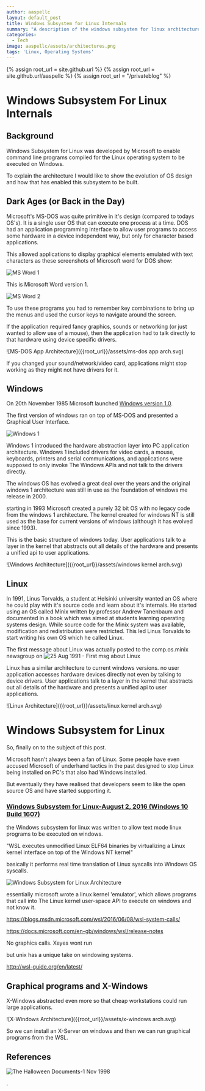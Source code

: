 ```yaml
---
author: aaspellc
layout: default_post
title: Windows Subsystem for Linux Internals
summary: "A description of the windows subsystem for linux architecture"
categories:
  - Tech
image: aaspellc/assets/architectures.png
tags: 'Linux, Operating Systems'
---
```


{% assign root_url = site.github.url %}
{% assign root_url = site.github.url/aaspellc %}
{% assign root_url = "/privateblog" %}

# Windows Subsystem For Linux Internals

## Background

Windows Subsystem for Linux was developed by Microsoft to enable command line
programs compiled for the Linux operating system to be executed on Windows.

To explain the architecture I would like to show the evolution of OS design and how
that has enabled this subsystem to be built.

## Dark Ages (or Back in the Day)

Microsoft's MS-DOS was quite primitive in it's design (compared to todays OS's).
It is a single user OS
that can execute one process at a time. DOS had an application programming interface
to allow user programs to access some hardware in a device independent way,
but only for character based applications.

This allowed applications to display graphical elements
emulated with text characters as these screenshots of
Microsoft word for DOS show:

![MS Word 1]({{root_url}}/assets/word1-example-1.png)

This is Microsoft Word version 1.

![MS Word 2]({{root_url}}/assets/word1-example-2.png)

To use these programs you had to remember key combinations to bring up the menus and
used the cursor keys to navigate around the screen.

If the application required fancy graphics, sounds or networking (or just wanted to allow use of a mouse), then the application had to talk directly to that hardware using device specific drivers.

![MS-DOS App Architecture]({{root_url}}/assets/ms-dos app arch.svg)

If you changed your sound/network/video card, applications might stop working as they might not have drivers for it.


## Windows

On 20th November 1985 Microsoft launched [Windows version 1.0](https://en.wikipedia.org/wiki/Windows_1.0).

The first version of windows ran on top of MS-DOS and presented a Graphical User Interface.

![Windows 1]({{root_url}}/assets/windows1.png)

Windows 1 introduced the hardware abstraction layer into PC application architecture. Windows 1 included drivers for video cards, a mouse, keyboards, printers and serial communications, and applications were supposed to only invoke The Windows APIs and not talk to the drivers directly.

The windows OS has evolved a great deal over the years and the original windows 1 architecture was still in use as the foundation of windows me release in 2000.

starting in 1993 Microsoft created a purely 32 bit OS with no legacy code from the windows 1 architecture. The kernel created for windows NT is still used as the base for current versions of windows (although it has evolved since 1993).

This is the basic structure of windows today.
User applications talk to a layer in the kernel that abstracts
out all details of the hardware and presents a unified api to user applications.

![Windows Architecture]({{root_url}}/assets/windows kernel arch.svg)


## Linux

In 1991, Linus Torvalds, a student at Helsinki university
wanted an OS where he could play with it's source code and learn about
it's internals. He started using an OS called Minix written by professor Andrew Tanenbaum and documented in
a book which was aimed at students learning operating systems design.
While source code for the Minix
system was available, modification and redistribution were restricted.
This led Linus Torvalds to start writing
his own OS which he called Linux.

The first message about Linux was actually posted to the comp.os.minix newsgroup on
![25 Aug 1991 - First msg about Linux](https://groups.google.com/forum/#!msg/comp.os.minix/dlNtH7RRrGA/SwRavCzVE7gJ)

Linux has a similar architecture to current windows versions. no user application accesses
hardware devices directly not even by talking to device drivers.
User applications talk to a layer in the kernel that abstracts
out all details of the hardware and presents a unified api to user applications.

![Linux Architecture]({{root_url}}/assets/linux kernel arch.svg)


# Windows Subsystem for Linux

So, finally on to the subject of this post.

Microsoft hasn't always been a fan of Linux. Some people have even accused
Microsoft of underhand tactics in the past designed to stop Linux being installed on
PC's that also had Windows installed.

But eventually they have realised that developers seem to like the open source OS and have started supporting it.

### [Windows Subsystem for Linux-August 2, 2016 (Windows 10 Build 1607)](https://en.wikipedia.org/wiki/Windows_10#Redstone_1)
the Windows subsystem for linux was written to allow text mode linux programs to be executed on windows.

"WSL executes unmodified Linux ELF64 binaries by virtualizing a Linux kernel interface on top of the Windows NT kernel"

basically it performs real time translation of Linux syscalls into Windows OS syscalls.



![Windows Subsystem for Linux Architecture]({{root_url}}/assets/Windows-Subsystem-for-Linux-Architecture.svg)


essentially microsoft wrote a linux kernel 'emulator', which allows programs that call into
The Linux kernel user-space API to execute on windows and not know it.

https://blogs.msdn.microsoft.com/wsl/2016/06/08/wsl-system-calls/

https://docs.microsoft.com/en-gb/windows/wsl/release-notes

No graphics calls. Xeyes wont run

but unix has a unique take on windowing systems.

http://wsl-guide.org/en/latest/


## Graphical programs and X-Windows

X-Windows abstracted even more so that cheap workstations could run large applications.

![X-Windows Architecture]({{root_url}}/assets/x-windows arch.svg)


So we can install an X-Server on windows and then we can run graphical programs from the WSL.







## References

![The Halloween Documents-1 Nov 1998](http://www.catb.org/~esr/halloween/)





.
